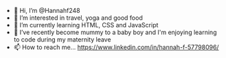 - 👋 Hi, I’m @Hannahf248
- 👀 I’m interested in travel, yoga and good food
- 🌱 I’m currently learning HTML, CSS and JavaScript
- 💞️ I’ve recently become mummy to a baby boy and I'm enjoying learning to code during my maternity leave
- 📫 How to reach me...  https://www.linkedin.com/in/hannah-f-57798096/
